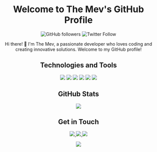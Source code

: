 <!-- Header -->
<h1 align="center">
  Welcome to The Mev's GitHub Profile
</h1>

<!-- Badges -->
<p align="center">
  <img alt="GitHub followers" src="https://img.shields.io/github/followers/TheMev?label=Followers&style=social">
  <img alt="Twitter Follow" src="https://img.shields.io/twitter/follow/TheMev?style=social">
</p>

<!-- Introduction -->
<p align="center">
  Hi there! 👋 I'm The Mev, a passionate developer who loves coding and creating innovative solutions. Welcome to my GitHub profile!
</p>

<!-- Technologies -->
<h2 align="center">Technologies and Tools</h2>
<p align="center">
  <img src="https://img.shields.io/badge/JavaScript-%23F7DF1E.svg?style=flat&logo=javascript&logoColor=black">
  <img src="https://img.shields.io/badge/Python-%2314354C.svg?style=flat&logo=python&logoColor=white">
  <img src="https://img.shields.io/badge/React-%23282C34.svg?style=flat&logo=react&logoColor=%2361DAFB">
  <img src="https://img.shields.io/badge/Node.js-%2343853D.svg?style=flat&logo=node.js&logoColor=white">
  <img src="https://img.shields.io/badge/Git-%23F05032.svg?style=flat&logo=git&logoColor=white">
  <img src="https://img.shields.io/badge/VS_Code-%23007ACC.svg?style=flat&logo=visual-studio-code&logoColor=white">
</p>

<!-- GitHub Stats -->
<h2 align="center">GitHub Stats</h2>
<p align="center">
  <img src="https://github-readme-stats.vercel.app/api?username=TheMev&show_icons=true&count_private=true&hide_border=true&theme=dark">
</p>

<!-- Contact Me -->
<h2 align="center">Get in Touch</h2>
<p align="center">
  <a href="mailto:youremail@example.com">
    <img src="https://img.shields.io/badge/Email-D14836.svg?style=flat&logo=gmail&logoColor=white">
  </a>
  <a href="https://twitter.com/TheMev">
    <img src="https://img.shields.io/badge/Twitter-%231DA1F2.svg?style=flat&logo=twitter&logoColor=white">
  </a>
  <a href="https://linkedin.com/in/your-linkedin-profile">
    <img src="https://img.shields.io/badge/LinkedIn-%230077B5.svg?style=flat&logo=linkedin&logoColor=white">
  </a>
</p>

<!-- Footer -->
<p align="center">
  <img src="https://visitor-badge.glitch.me/badge?page_id=TheMev.TheMev">
</p>


<!---
Mevdevoloper/Mevdevoloper is a ✨ special ✨ repository because its `README.md` (this file) appears on your GitHub profile.
You can click the Preview link to take a look at your changes.
--->
